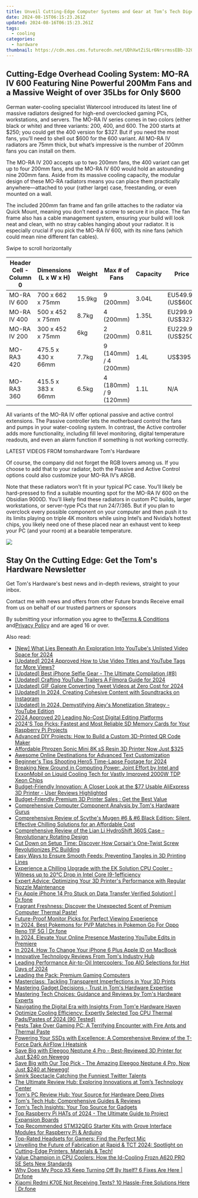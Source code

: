 ```yaml
---
title: Unveil Cutting-Edge Computer Systems and Gear at Tom’s Tech Digest
date: 2024-08-15T06:15:23.261Z
updated: 2024-08-16T06:15:23.261Z
tags:
  - cooling
categories:
  - hardware
thumbnail: https://cdn.mos.cms.futurecdn.net/UDhXwtZiSLr6NrsrmssEBb-320-80.png
---
```


## Cutting-Edge Overhead Cooling System: MO-RA IV 600 Featuring Nine Powerful 200Mm Fans and a Massive Weight of over 35Lbs for Only $600

German water-cooling specialist Watercool introduced its latest line of massive radiators designed for high-end overclocked gaming PCs, workstations, and servers. The MO-RA IV series comes in two colors (either black or white) and three variants: 200, 400, and 600\. The 200 starts at $250; you could get the 400 version for $327\. But if you need the most fans, you’ll need to shell out $600 for the 600 variant. All MO-RA IV radiators are 75mm thick, but what’s impressive is the number of 200mm fans you can install on them.

 The MO-RA IV 200 accepts up to two 200mm fans, the 400 variant can get up to four 200mm fans, and the MO-RA IV 600 would hold an astounding nine 200mm fans. Aside from its massive cooling capacity, the modular design of these MO-RA radiators means you can place them practically anywhere—attached to your (rather large) case, freestanding, or even mounted on a wall.

 The included 200mm fan frame and fan grille attaches to the radiator via Quick Mount, meaning you don’t need a screw to secure it in place. The fan frame also has a cable management system, ensuring your build will look neat and clean, with no stray cables hanging about your radiator. It is especially crucial if you pick the MO-RA IV 600, with its nine fans (which could mean nine different fan cables).

 Swipe to scroll horizontally

| Header Cell - Column 0 | Dimensions (L x W x H) | Weight | Max # of Fans         | Capacity | Price             |
| ---------------------- | ---------------------- | ------ | --------------------- | -------- | ----------------- |
| MO-RA IV 600           | 700 x 662 x 75mm       | 15.9kg | 9 (200mm)             | 3.04L    | EU549.95 (US$600) |
| MO-RA IV 400           | 500 x 452 x 75mm       | 8.7kg  | 4 (200mm)             | 1.35L    | EU299.95 (US$327) |
| MO-RA IV 200           | 300 x 452 x 75mm       | 6kg    | 2 (200mm)             | 0.81L    | EU229.95 (US$250) |
| MO-RA3 420             | 475.5 x 430 x 66mm     | 7.7kg  | 9 (140mm) / 4 (200mm) | 1.4L     | US$395            |
| MO-RA3 360             | 415.5 x 383 x 66mm     | 6.5kg  | 4 (180mm) / 9 (120mm) | 1.1L     | N/A               |

 All variants of the MO-RA IV offer optional passive and active control extensions. The Passive controller lets the motherboard control the fans and pumps in your water-cooling system. In contrast, the Active controller adds more functionality, including fill level monitoring, digital temperature readouts, and even an alarm function if something is not working correctly.

 LATEST VIDEOS FROM tomshardware Tom's Hardware

 Of course, the company did not forget the RGB lovers among us. If you choose to add that to your radiator, both the Passive and Active Control options could also customize your MO-RA IV’s ARGB.

 Note that these radiators won’t fit in your typical PC case. You’ll likely be hard-pressed to find a suitable mounting spot for the MO-RA IV 600 on the Obsidian 9000D. You’ll likely find these radiators in custom PC builds, larger workstations, or server-type PCs that run 24/7/365\. But if you plan to overclock every possible component on your computer and then push it to its limits playing on triple 4K monitors while using Intel’s and Nvidia’s hottest chips, you likely need one of these placed near an exhaust vent to keep your PC (and your room) at a bearable temperature.

<!-- affiliate ads begin -->
<a href="https://store.nero.com/order/checkout.php?PRODS=42570605&QTY=1&AFFILIATE=108875&CART=1"><img src="http://cdnwww.nero.com/nero-com-wAssets/img/banners/2023/usbXcopy/Nero_USB_x_copy_Screen_2.png" border="0"></a>
<!-- affiliate ads end -->
## Stay On the Cutting Edge: Get the Tom's Hardware Newsletter

 Get Tom's Hardware's best news and in-depth reviews, straight to your inbox.

 Contact me with news and offers from other Future brands  Receive email from us on behalf of our trusted partners or sponsors

 By submitting your information you agree to the[Terms & Conditions](https://futureplc.com/terms-conditions/) and[Privacy Policy](https://futureplc.com/privacy-policy/) and are aged 16 or over.


<ins class="adsbygoogle"
     style="display:block"
     data-ad-format="autorelaxed"
     data-ad-client="ca-pub-7571918770474297"
     data-ad-slot="1223367746"></ins>



<ins class="adsbygoogle"
     style="display:block"
     data-ad-client="ca-pub-7571918770474297"
     data-ad-slot="8358498916"
     data-ad-format="auto"
     data-full-width-responsive="true"></ins>

<span class="atpl-alsoreadstyle">Also read:</span>
<div><ul>
<li><a href="https://youtube-sure.techidaily.com/hat-lies-beneath-an-exploration-into-youtubes-unlisted-video-space-for-2024/"><u>[New] What Lies Beneath  An Exploration Into YouTube's Unlisted Video Space for 2024</u></a></li>
<li><a href="https://youtube-sure.techidaily.com/ed-2024-approved-how-to-use-video-titles-and-youtube-tags-for-more-views/"><u>[Updated] 2024 Approved  How to Use Video Titles and YouTube Tags for More Views?</u></a></li>
<li><a href="https://extra-lessons.techidaily.com/updated-best-iphone-selfie-gear-the-ultimate-compilation-8/"><u>[Updated] Best iPhone Selfie Gear - The Ultimate Compilation (#8)</u></a></li>
<li><a href="https://facebook-record-videos.techidaily.com/updated-crafting-youtube-trailers-a-filmora-guide-for-2024/"><u>[Updated] Crafting YouTube Trailers  A Filmora Guide for 2024</u></a></li>
<li><a href="https://twitter-videos.techidaily.com/updated-gif-galore-converting-tweet-videos-at-zero-cost-for-2024/"><u>[Updated] GIF Galore  Converting Tweet Videos at Zero Cost for 2024</u></a></li>
<li><a href="https://instagram-video-files.techidaily.com/updated-in-2024-creating-cohesive-content-with-soundtracks-on-instagram/"><u>[Updated] In 2024, Creating Cohesive Content with Soundtracks on Instagram</u></a></li>
<li><a href="https://youtube-zero.techidaily.com/ed-in-2024-demystifying-ajeys-monetization-strategy-youtube-edition/"><u>[Updated] In 2024, Demystifying Ajey's Monetization Strategy - YouTube Edition</u></a></li>
<li><a href="https://fox-http.techidaily.com/2024-approved-20-leading-no-cost-digital-editing-platforms/"><u>2024 Approved  20 Leading No-Cost Digital Editing Platforms</u></a></li>
<li><a href="https://hardware-tips.techidaily.com/2024s-top-picks-fastest-and-most-reliable-sd-memory-cards-for-your-raspberry-pi-projects/"><u>2024'S Top Picks: Fastest and Most Reliable SD Memory Cards for Your Raspberry Pi Projects</u></a></li>
<li><a href="https://hardware-tips.techidaily.com/advanced-diy-projects-how-to-build-a-custom-3d-printed-qr-code-maker/"><u>Advanced DIY Projects: How to Build a Custom 3D-Printed QR Code Maker</u></a></li>
<li><a href="https://hardware-tips.techidaily.com/1723125187993-affordable-phrozen-sonic-mini-8k-ss-resin-3d-printer-now-just-325/"><u>Affordable Phrozen Sonic Mini 8K sS Resin 3D Printer Now Just $325</u></a></li>
<li><a href="https://extra-tips.techidaily.com/awesome-online-destinations-for-advanced-text-customization/"><u>Awesome Online Destinations for Advanced Text Customization</u></a></li>
<li><a href="https://extra-information.techidaily.com/beginners-tips-shooting-hero5-time-lapse-footage-for-2024/"><u>Beginner's Tips  Shooting Hero5 Time-Lapse Footage for 2024</u></a></li>
<li><a href="https://hardware-tips.techidaily.com/breaking-new-ground-in-computing-power-joint-effort-by-intel-and-exxonmobil-on-liquid-cooling-tech-for-vastly-improved-2000w-tdp-xeon-chips/"><u>Breaking New Ground in Computing Power: Joint Effort by Intel and ExxonMobil on Liquid Cooling Tech for Vastly Improved 2000W TDP Xeon Chips</u></a></li>
<li><a href="https://hardware-tips.techidaily.com/budget-friendly-innovation-a-closer-look-at-the-77-usable-aliexpress-3d-printer-user-reviews-highlighted/"><u>Budget-Friendly Innovation: A Closer Look at the $77 Usable AliExpress 3D Printer - User Reviews Highlighted</u></a></li>
<li><a href="https://hardware-tips.techidaily.com/budget-friendly-premium-3d-printer-sales-get-the-best-value/"><u>Budget-Friendly Premium 3D Printer Sales : Get the Best Value</u></a></li>
<li><a href="https://hardware-tips.techidaily.com/comprehensive-computer-component-analysis-by-toms-hardware-gurus/"><u>Comprehensive Computer Component Analysis by Tom's Hardware Gurus</u></a></li>
<li><a href="https://hardware-tips.techidaily.com/comprehensive-review-of-scythes-mugen-6-and-6-black-edition-silent-effective-chilling-solutions-for-an-affordable-cost/"><u>Comprehensive Review of Scythe's Mugen #6 & #6 Black Edition: Silent, Effective Chilling Solutions for an Affordable Cost</u></a></li>
<li><a href="https://hardware-tips.techidaily.com/comprehensive-review-of-the-lian-li-hydroshift-360s-case-revolutionary-rotating-design/"><u>Comprehensive Review of the Lian Li HydroShift 360S Case – Revolutionary Rotating Design</u></a></li>
<li><a href="https://hardware-tips.techidaily.com/cut-down-on-setup-time-discover-how-corsairs-one-twist-screw-revolutionizes-pc-building/"><u>Cut Down on Setup Time: Discover How Corsair's One-Twist Screw Revolutionizes PC Building</u></a></li>
<li><a href="https://hardware-tips.techidaily.com/easy-ways-to-ensure-smooth-feeds-preventing-tangles-in-3d-printing-lines/"><u>Easy Ways to Ensure Smooth Feeds: Preventing Tangles in 3D Printing Lines</u></a></li>
<li><a href="https://hardware-tips.techidaily.com/1723175661765-experience-a-chilling-upgrade-with-the-ek-solution-cpu-cooler-witness-up-to-20c-drop-in-intel-core-i9-1efficiency/"><u>Experience a Chilling Upgrade with the EK Solution CPU Cooler - Witness up to 20°C Drop in Intel Core I9-1efficiency</u></a></li>
<li><a href="https://hardware-tips.techidaily.com/expert-advice-optimizing-your-3d-printers-performance-with-regular-nozzle-maintenance/"><u>Expert Advice: Optimizing Your 3D Printer's Performance with Regular Nozzle Maintenance</u></a></li>
<li><a href="https://iphone-transfer.techidaily.com/fix-apple-iphone-14-pro-stuck-on-data-transfer-verified-solution-drfone-by-drfone-transfer-from-ios/"><u>Fix Apple iPhone 14 Pro Stuck on Data Transfer Verified Solution! | Dr.fone</u></a></li>
<li><a href="https://hardware-tips.techidaily.com/1723175697430-fragrant-freshness-discover-the-unexpected-scent-of-premium-computer-thermal-paste/"><u>Fragrant Freshness: Discover the Unexpected Scent of Premium Computer Thermal Paste!</u></a></li>
<li><a href="https://hardware-tips.techidaily.com/future-proof-monitor-picks-for-perfect-viewing-experience/"><u>Future-Proof Monitor Picks for Perfect Viewing Experience</u></a></li>
<li><a href="https://android-pokemon-go.techidaily.com/in-2024-best-pokemons-for-pvp-matches-in-pokemon-go-for-oppo-reno-11f-5g-drfone-by-drfone-virtual-android/"><u>In 2024, Best Pokemons for PVP Matches in Pokemon Go For Oppo Reno 11F 5G | Dr.fone</u></a></li>
<li><a href="https://youtube-videos.techidaily.com/in-2024-elevate-your-online-presence-mastering-youtube-edits-in-premiere/"><u>In 2024, Elevate Your Online Presence  Mastering YouTube Edits in Premiere</u></a></li>
<li><a href="https://apple-account.techidaily.com/in-2024-how-to-change-your-iphone-6-plus-apple-id-on-macbook-by-drfone-ios/"><u>In 2024, How To Change Your iPhone 6 Plus Apple ID on MacBook</u></a></li>
<li><a href="https://hardware-tips.techidaily.com/innovative-technology-reviews-from-toms-industry-hub/"><u>Innovative Technology Reviews From Tom's Industry Hub</u></a></li>
<li><a href="https://hardware-tips.techidaily.com/leading-performance-air-to-oil-intercoolers-top-aio-selections-for-hot-days-of-2024/"><u>Leading Performance Air-to-Oil Intercoolers: Top AIO Selections for Hot Days of 2024</u></a></li>
<li><a href="https://hardware-tips.techidaily.com/leading-the-pack-premium-gaming-computers/"><u>Leading the Pack: Premium Gaming Computers</u></a></li>
<li><a href="https://hardware-tips.techidaily.com/masterclass-tackling-transparent-imperfections-in-your-3d-prints/"><u>Masterclass: Tackling Transparent Imperfections in Your 3D Prints</u></a></li>
<li><a href="https://hardware-tips.techidaily.com/mastering-gadget-decisions-trust-in-toms-hardware-expertise/"><u>Mastering Gadget Decisions - Trust in Tom's Hardware Expertise</u></a></li>
<li><a href="https://hardware-tips.techidaily.com/mastering-tech-choices-guidance-and-reviews-by-toms-hardware-experts/"><u>Mastering Tech Choices: Guidance and Reviews by Tom's Hardware Experts</u></a></li>
<li><a href="https://hardware-tips.techidaily.com/navigating-the-digital-era-with-insights-from-tome-hardware-haven/"><u>Navigating the Digital Era with Insights From Tom'e Hardware Haven</u></a></li>
<li><a href="https://hardware-tips.techidaily.com/optimize-cooling-efficiency-expertly-selected-top-cpu-thermal-padspastes-of-2024-90-tested/"><u>Optimize Cooling Efficiency: Expertly Selected Top CPU Thermal Pads/Pastes of 2024 (90 Tested)</u></a></li>
<li><a href="https://hardware-tips.techidaily.com/pests-take-over-gaming-pc-a-terrifying-encounter-with-fire-ants-and-thermal-paste/"><u>Pests Take Over Gaming PC: A Terrifying Encounter with Fire Ants and Thermal Paste</u></a></li>
<li><a href="https://hardware-tips.techidaily.com/powering-your-ssds-with-excellence-a-comprehensive-review-of-the-t-force-dark-airflow-i-heatsink/"><u>Powering Your SSDs with Excellence: A Comprehensive Review of the T-Force Dark AirFlow I Heatsink</u></a></li>
<li><a href="https://hardware-tips.techidaily.com/save-big-with-eleegoo-neptune-4-pro-best-reviewed-3d-printer-for-just-240-on-newegg/"><u>Save Big with Eleegoo Neptune 4 Pro - Best-Reviewed 3D Printer for Just $240 on Newegg</u></a></li>
<li><a href="https://hardware-tips.techidaily.com/save-big-with-our-top-pick-the-amazing-eleegoo-neptune-4-pro-now-just-240-at-newegg/"><u>Save Big with Our Top Pick - The Amazing Eleegoo Neptune 4 Pro, Now Just $240 at Newegg!</u></a></li>
<li><a href="https://twitter-videos.techidaily.com/smirk-spectacle-catching-the-funniest-twitter-talents/"><u>Smirk Spectacle  Catching the Funniest Twitter Talents</u></a></li>
<li><a href="https://hardware-tips.techidaily.com/the-ultimate-review-hub-exploring-innovations-at-toms-technology-center/"><u>The Ultimate Review Hub: Exploring Innovations at Tom’s Technology Center</u></a></li>
<li><a href="https://hardware-tips.techidaily.com/toms-pc-review-hub-your-source-for-hardware-deep-dives/"><u>Tom's PC Review Hub: Your Source for Hardware Deep Dives</u></a></li>
<li><a href="https://hardware-tips.techidaily.com/toms-tech-hub-comprehensive-guides-and-reviews/"><u>Tom's Tech Hub: Comprehensive Guides & Reviews</u></a></li>
<li><a href="https://hardware-tips.techidaily.com/toms-tech-insights-your-top-source-for-gadgets/"><u>Tom's Tech Insights: Your Top Source for Gadgets</u></a></li>
<li><a href="https://hardware-tips.techidaily.com/top-raspberry-pi-hats-of-2024-the-ultimate-guide-to-project-expansion-boards/"><u>Top Raspberry Pi HATs of 2024 - The Ultimate Guide to Project Expansion Boards</u></a></li>
<li><a href="https://hardware-tips.techidaily.com/top-recommended-stm32qeg-starter-kits-with-grove-interface-modules-for-raspberry-pi-and-arduino/"><u>Top Recommended STM32QEG Starter Kits with Grove Interface Modules for Raspberry Pi & Arduino</u></a></li>
<li><a href="https://hardware-tips.techidaily.com/top-rated-headsets-for-gamers-find-the-perfect-mic/"><u>Top-Rated Headsets for Gamers: Find the Perfect Mic</u></a></li>
<li><a href="https://hardware-tips.techidaily.com/1723125168159-unveiling-the-future-of-fabrication-at-rapid-and-tct-2024-spotlight-on-cutting-edge-printers-materials-and-tech/"><u>Unveiling the Future of Fabrication at Rapid & TCT 2024: Spotlight on Cutting-Edge Printers, Materials & Tech!</u></a></li>
<li><a href="https://hardware-tips.techidaily.com/value-champion-in-cpu-coolers-how-the-id-cooling-frozn-a620-pro-se-sets-new-standards/"><u>Value Champion in CPU Coolers: How the Id-Cooling Frozn A620 PRO SE Sets New Standards</u></a></li>
<li><a href="https://howto.techidaily.com/why-does-my-poco-x5-keep-turning-off-by-itself-6-fixes-are-here-drfone-by-drfone-fix-android-problems-fix-android-problems/"><u>Why Does My Poco X5 Keep Turning Off By Itself? 6 Fixes Are Here | Dr.fone</u></a></li>
<li><a href="https://howto.techidaily.com/xiaomi-redmi-k70e-not-receiving-texts-10-hassle-free-solutions-here-drfone-by-drfone-fix-android-problems-fix-android-problems/"><u>Xiaomi Redmi K70E Not Receiving Texts? 10 Hassle-Free Solutions Here | Dr.fone</u></a></li>
</ul></div>

